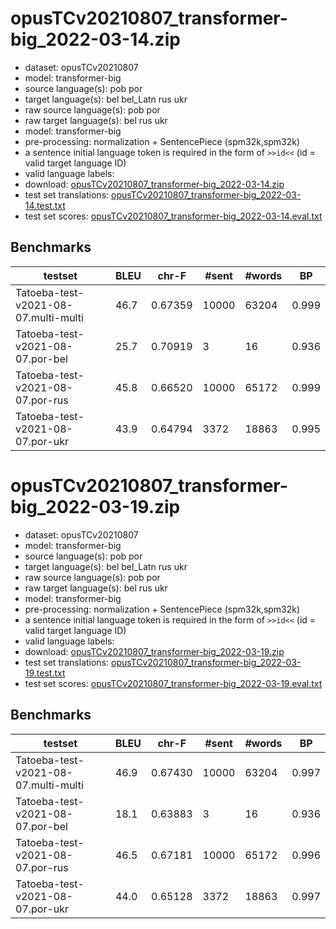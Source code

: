 # opusTCv20210807_transformer-big_2022-03-14.zip

* dataset: opusTCv20210807
* model: transformer-big
* source language(s): pob por
* target language(s): bel bel_Latn rus ukr
* raw source language(s): pob por
* raw target language(s): bel rus ukr
* model: transformer-big
* pre-processing: normalization + SentencePiece (spm32k,spm32k)
* a sentence initial language token is required in the form of `>>id<<` (id = valid target language ID)
* valid language labels: 
* download: [opusTCv20210807_transformer-big_2022-03-14.zip](https://object.pouta.csc.fi/Tatoeba-MT-models/por-zle/opusTCv20210807_transformer-big_2022-03-14.zip)
* test set translations: [opusTCv20210807_transformer-big_2022-03-14.test.txt](https://object.pouta.csc.fi/Tatoeba-MT-models/por-zle/opusTCv20210807_transformer-big_2022-03-14.test.txt)
* test set scores: [opusTCv20210807_transformer-big_2022-03-14.eval.txt](https://object.pouta.csc.fi/Tatoeba-MT-models/por-zle/opusTCv20210807_transformer-big_2022-03-14.eval.txt)

## Benchmarks

| testset | BLEU  | chr-F | #sent | #words | BP |
|---------|-------|-------|-------|--------|----|
| Tatoeba-test-v2021-08-07.multi-multi 	| 46.7 	| 0.67359 	| 10000 	| 63204 	| 0.999 |
| Tatoeba-test-v2021-08-07.por-bel 	| 25.7 	| 0.70919 	| 3 	| 16 	| 0.936 |
| Tatoeba-test-v2021-08-07.por-rus 	| 45.8 	| 0.66520 	| 10000 	| 65172 	| 0.999 |
| Tatoeba-test-v2021-08-07.por-ukr 	| 43.9 	| 0.64794 	| 3372 	| 18863 	| 0.995 |


# opusTCv20210807_transformer-big_2022-03-19.zip

* dataset: opusTCv20210807
* model: transformer-big
* source language(s): pob por
* target language(s): bel bel_Latn rus ukr
* raw source language(s): pob por
* raw target language(s): bel rus ukr
* model: transformer-big
* pre-processing: normalization + SentencePiece (spm32k,spm32k)
* a sentence initial language token is required in the form of `>>id<<` (id = valid target language ID)
* valid language labels: 
* download: [opusTCv20210807_transformer-big_2022-03-19.zip](https://object.pouta.csc.fi/Tatoeba-MT-models/por-zle/opusTCv20210807_transformer-big_2022-03-19.zip)
* test set translations: [opusTCv20210807_transformer-big_2022-03-19.test.txt](https://object.pouta.csc.fi/Tatoeba-MT-models/por-zle/opusTCv20210807_transformer-big_2022-03-19.test.txt)
* test set scores: [opusTCv20210807_transformer-big_2022-03-19.eval.txt](https://object.pouta.csc.fi/Tatoeba-MT-models/por-zle/opusTCv20210807_transformer-big_2022-03-19.eval.txt)

## Benchmarks

| testset | BLEU  | chr-F | #sent | #words | BP |
|---------|-------|-------|-------|--------|----|
| Tatoeba-test-v2021-08-07.multi-multi 	| 46.9 	| 0.67430 	| 10000 	| 63204 	| 0.997 |
| Tatoeba-test-v2021-08-07.por-bel 	| 18.1 	| 0.63883 	| 3 	| 16 	| 0.936 |
| Tatoeba-test-v2021-08-07.por-rus 	| 46.5 	| 0.67181 	| 10000 	| 65172 	| 0.996 |
| Tatoeba-test-v2021-08-07.por-ukr 	| 44.0 	| 0.65128 	| 3372 	| 18863 	| 0.997 |

